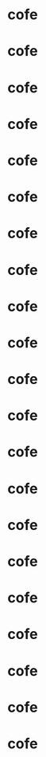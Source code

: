 # cofe
# cofe
# cofe
# cofe
# cofe
# cofe
# cofe
# cofe
# cofe
# cofe
# cofe
# cofe
# cofe
# cofe
# cofe
# cofe
# cofe
# cofe
# cofe
# cofe
# cofe
